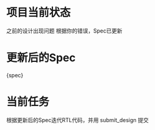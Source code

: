 # 项目当前状态

之前的设计出现问题
根据你的错误，Spec已更新

# 更新后的Spec

{spec}

# 当前任务

根据更新后的Spec迭代RTL代码，并用 submit_design 提交